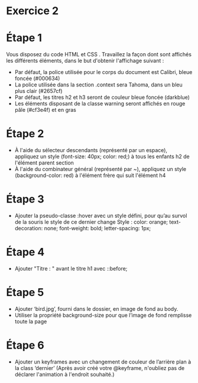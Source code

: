 # Exercice 2

# Étape 1

Vous disposez du code HTML et CSS . Travaillez la façon dont sont affichés les différents éléments, dans le but d'obtenir l'affichage suivant :

- Par défaut, la police utilisée pour le corps du document est Calibri, bleue foncée (#000634)
- La police utilisée dans la section .context sera Tahoma, dans un bleu plus clair (#2657cf)
- Par défaut, les titres h2 et h3 seront de couleur bleue foncée (darkblue)
- Les éléments disposant de la classe warning seront affichés en rouge pâle (#cf3e4f) et en gras

# Étape 2

- À l'aide du sélecteur descendants (représenté par un espace), appliquez un style (font-size: 40px; color: red;) à tous les enfants h2 de l'élément parent section
- À l'aide du combinateur général (représenté par ~), appliquez un style (background-color: red) à l'élément frère qui suit l'élément h4

# Étape 3

- Ajouter la pseudo-classe :hover avec un style défini, pour qu’au survol de la souris le style de ce dernier change
  Style :
  color: orange;
  text-decoration: none;
  font-weight: bold;
  letter-spacing: 1px;

# Étape 4

- Ajouter "Titre : " avant le titre h1 avec ::before;

# Étape 5

- Ajouter ‘bird.jpg’, fourni dans le dossier, en image de fond au body.
- Utiliser la propriété background-size pour que l’image de fond remplisse toute la page

# Étape 6

- Ajouter un keyframes avec un changement de couleur de l’arrière plan à la class ‘dernier’ (Après avoir créé votre @keyframe, n'oubliez pas de déclarer l'animation à l'endroit souhaité.)
